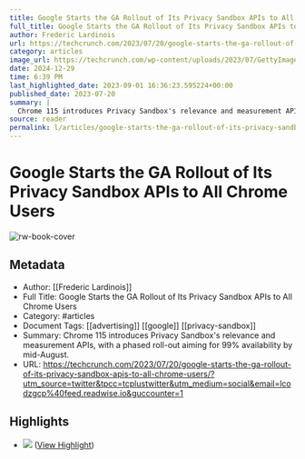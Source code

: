 ```yaml
---
title: Google Starts the GA Rollout of Its Privacy Sandbox APIs to All Chrome Users
full_title: Google Starts the GA Rollout of Its Privacy Sandbox APIs to All Chrome Users
author: Frederic Lardinois
url: https://techcrunch.com/2023/07/20/google-starts-the-ga-rollout-of-its-privacy-sandbox-apis-to-all-chrome-users/?utm_source=twitter&tpcc=tcplustwitter&utm_medium=social&email=lcodzgcp%40feed.readwise.io&guccounter=1
category: articles
image_url: https://techcrunch.com/wp-content/uploads/2023/07/GettyImages-fst083014.jpg?resize=1200,835
date: 2024-12-29
time: 6:39 PM
last_highlighted_date: 2023-09-01 16:36:23.595224+00:00
published_date: 2023-07-20
summary: |
  Chrome 115 introduces Privacy Sandbox's relevance and measurement APIs, with a phased roll-out aiming for 99% availability by mid-August.
source: reader
permalink: l/articles/google-starts-the-ga-rollout-of-its-privacy-sandbox-ap-is-to-all-chrome-users
---
```

# Google Starts the GA Rollout of Its Privacy Sandbox APIs to All Chrome Users

![rw-book-cover](https://techcrunch.com/wp-content/uploads/2023/07/GettyImages-fst083014.jpg?resize=1200,835)

## Metadata
- Author: [[Frederic Lardinois]]
- Full Title: Google Starts the GA Rollout of Its Privacy Sandbox APIs to All Chrome Users
- Category: #articles
- Document Tags: [[advertising]] [[google]] [[privacy-sandbox]] 
- Summary: Chrome 115 introduces Privacy Sandbox's relevance and measurement APIs, with a phased roll-out aiming for 99% availability by mid-August.
- URL: https://techcrunch.com/2023/07/20/google-starts-the-ga-rollout-of-its-privacy-sandbox-apis-to-all-chrome-users/?utm_source=twitter&tpcc=tcplustwitter&utm_medium=social&email=lcodzgcp%40feed.readwise.io&guccounter=1

## Highlights
- ![](https://techcrunch.com/wp-content/uploads/2023/07/GettyImages-fst083014.jpg?w=730&crop=1) ([View Highlight](https://read.readwise.io/read/01h98skh540fea5g8bbbkabjjs))


